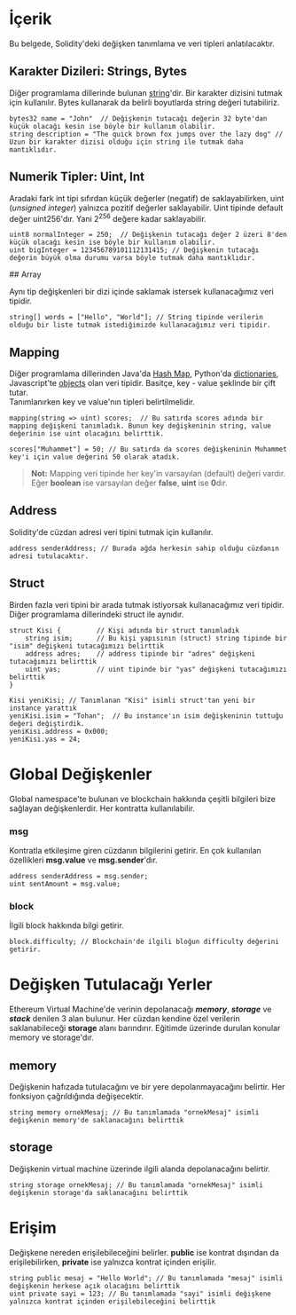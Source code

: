 # İçerik

Bu belgede, Solidity'deki değişken tanımlama ve veri tipleri anlatılacaktır.

## Karakter Dizileri: Strings, Bytes

Diğer programlama dillerinde bulunan [string](https://en.wikipedia.org/wiki/String_(computer_science))'dir. Bir karakter dizisini tutmak için kullanılır. Bytes kullanarak da belirli boyutlarda string değeri tutabiliriz.
```solidity
bytes32 name = "John"  // Değişkenin tutacağı değerin 32 byte'dan küçük olacağı kesin ise böyle bir kullanım olabilir.
string description = "The quick brown fox jumps over the lazy dog" // Uzun bir karakter dizisi olduğu için string ile tutmak daha mantıklıdır.
```
## Numerik Tipler: Uint, Int

Aradaki fark int tipi sıfırdan küçük değerler (negatif) de saklayabilirken, uint (*unsigned integer*) yalnızca pozitif değerler saklayabilir. Uint tipinde default değer uint256'dır. Yani 2<sup>256</sup> değere kadar saklayabilir. 

```solidity
uint8 normalInteger = 250;  // Değişkenin tutacağı değer 2 üzeri 8'den küçük olacağı kesin ise böyle bir kullanım olabilir.
uint bigInteger = 123456789101112131415; // Değişkenin tutacağı değerin büyük olma durumu varsa böyle tutmak daha mantıklıdır.
```

## Array

Aynı tip değişkenleri bir dizi içinde saklamak istersek kullanacağımız veri tipidir. 
```solidity
string[] words = ["Hello", "World"]; // String tipinde verilerin olduğu bir liste tutmak istediğimizde kullanacağımız veri tipidir.
```

## Mapping

Diğer programlama dillerinden Java'da [Hash Map](https://docs.oracle.com/javase/8/docs/api/java/util/HashMap.html), Python'da [dictionaries](https://docs.python.org/3/tutorial/datastructures.html#dictionaries), Javascript'te [objects](https://www.w3schools.com/js/js_objects.asp) olan veri tipidir. Basitçe, key - value şeklinde bir çift tutar. \
Tanımlanırken key ve value'nın tipleri belirtilmelidir.

```solidity
mapping(string => uint) scores;  // Bu satırda scores adında bir mapping değişkeni tanımladık. Bunun key değişkeninin string, value değerinin ise uint olacağını belirttik.

scores["Muhammet"] = 50; // Bu satırda da scores değişkeninin Muhammet key'i için value değerini 50 olarak atadık.
```

> **Not:** Mapping veri tipinde her key'in varsayılan (default) değeri vardır. Eğer **boolean** ise varsayılan değer **false**, **uint** ise **0**dır.


## Address

Solidity'de cüzdan adresi veri tipini tutmak için kullanılır.
```solidity
address senderAddress; // Burada ağda herkesin sahip olduğu cüzdanın adresi tutulacaktır. 
```


## Struct

Birden fazla veri tipini bir arada tutmak istiyorsak kullanacağımız veri tipidir. Diğer programlama dillerindeki struct ile aynıdır.

```solidity
struct Kisi {         // Kişi adında bir struct tanımladık
    string isim;      // Bu kişi yapısının (struct) string tipinde bir "isim" değişkeni tutacağımızı belirttik
    address adres;    // address tipinde bir "adres" değişkeni tutacağımızı belirttik
    uint yas;         // uint tipinde bir "yas" değişkeni tutacağımızı belirttik
}

Kisi yeniKisi; // Tanımlanan "Kisi" isimli struct'tan yeni bir instance yarattık
yeniKisi.isim = "Tohan";  // Bu instance'ın isim değişkeninin tuttuğu değeri değiştirdik.
yeniKisi.address = 0x000;
yeniKisi.yas = 24;
```


# Global Değişkenler

Global namespace'te bulunan ve blockchain hakkında çeşitli bilgileri bize sağlayan değişkenlerdir. Her kontratta kullanılabilir.  

### msg

Kontratla etkileşime giren cüzdanın bilgilerini getirir. En çok kullanılan özellikleri **msg.value** ve **msg.sender**'dır.
```solidity
address senderAddress = msg.sender;
uint sentAmount = msg.value;
```

### block

İlgili block hakkında bilgi getirir.
```solidity
block.difficulty; // Blockchain'de ilgili bloğun difficulty değerini getirir.
```

# Değişken Tutulacağı Yerler

Ethereum Virtual Machine'de verinin depolanacağı ***memory***, ***storage*** ve ***stack*** denilen 3 alan bulunur. Her cüzdan kendine özel verilerin saklanabileceği **storage** alanı barındırır. Eğitimde üzerinde durulan konular memory ve storage'dır.
## memory

Değişkenin hafızada tutulacağını ve bir yere depolanmayacağını belirtir. Her fonksiyon çağrıldığında değişecektir.
```solidity
string memory ornekMesaj; // Bu tanımlamada "ornekMesaj" isimli değişkenin memory'de saklanacağını belirttik
```

## storage

Değişkenin virtual machine üzerinde ilgili alanda depolanacağını belirtir.

```solidity
string storage ornekMesaj; // Bu tanımlamada "ornekMesaj" isimli değişkenin storage'da saklanacağını belirttik
```

# Erişim

Değişkene nereden erişilebileceğini belirler. **public** ise kontrat dışından da erişilebilirken, **private** ise yalnızca kontrat içinden erişilir.

```solidity
string public mesaj = "Hello World"; // Bu tanımlamada "mesaj" isimli değişkenin herkese açık olacağını belirttik
uint private sayi = 123; // Bu tanımlamada "sayi" isimli değişkene yalnızca kontrat içinden erişilebileceğini belirttik
```